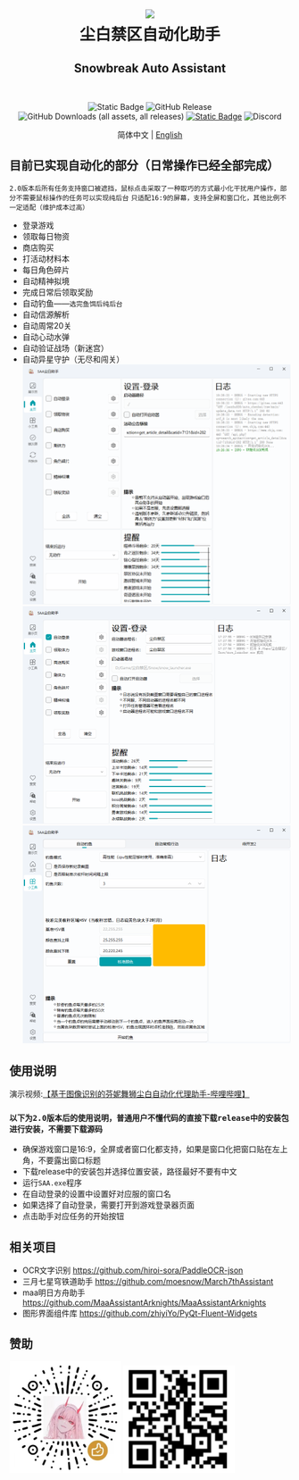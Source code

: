 <div align="center">
    <h1>
        <img src="./asset/logo.png" width="200"/>
        <br/>
        尘白禁区自动化助手
    </h1>
    <h2>Snowbreak Auto Assistant</h2>
    <br/>

![Static Badge](https://img.shields.io/badge/platfrom-Windows-%2329F1FF)
![GitHub Release](https://img.shields.io/github/v/release/LaoZhuJackson/SnowbreakAutoAssistant?color=%2329F1FF)
![GitHub Downloads (all assets, all releases)](https://img.shields.io/github/downloads/LaoZhuJackson/SnowbreakAutoAssistant/total?color=%2329F1FF)
[![Static Badge](https://img.shields.io/badge/QQ_Group-996710620-%2329F1FF)](https://qm.qq.com/q/CIvpwI3qVy)
![Discord](https://img.shields.io/discord/1301841513919152158?logo=discord&color=%2329F1FF)

简体中文 | <a href="docs/README_en.md">English</a>
</div>

## 目前已实现自动化的部分（日常操作已经全部完成）

`2.0版本后所有任务支持窗口被遮挡，鼠标点击采取了一种取巧的方式最小化干扰用户操作，部分不需要鼠标操作的任务可以实现纯后台`
`只适配16:9的屏幕，支持全屏和窗口化，其他比例不一定适配（维护成本过高）`
- 登录游戏
- 领取每日物资
- 商店购买
- 打活动材料本
- 每日角色碎片
- 自动精神拟境
- 完成日常后领取奖励
- 自动钓鱼——`选完鱼饵后纯后台`
- 自动信源解析
- 自动周常20关
- 自动心动水弹
- 自动验证战场（新迷宫）
- 自动异星守护（无尽和闯关）
![2.png](asset%2F2.png)
![3.png](asset%2F3.png)
![4.png](asset%2F4.png)
## 使用说明
演示视频:[【基于图像识别的芬妮舞狮尘白自动化代理助手-哔哩哔哩】](https://b23.tv/W9OA85k)

### `以下为2.0版本后的使用说明，普通用户不懂代码的直接下载release中的安装包进行安装，不需要下载源码`

- 确保游戏窗口是16:9，全屏或者窗口化都支持，如果是窗口化把窗口贴在左上角，不要露出窗口标题
- 下载release中的安装包并选择位置安装，路径最好不要有中文
- 运行`SAA.exe`程序
- 在自动登录的设置中设置好对应服的窗口名
- 如果选择了自动登录，需要打开到游戏登录器页面
- 点击助手对应任务的开始按钮
## 相关项目
- OCR文字识别 https://github.com/hiroi-sora/PaddleOCR-json
- 三月七星穹铁道助手 https://github.com/moesnow/March7thAssistant
- maa明日方舟助手 https://github.com/MaaAssistantArknights/MaaAssistantArknights
- 图形界面组件库 https://github.com/zhiyiYo/PyQt-Fluent-Widgets
## 赞助

<img src="./asset/support.jpg" width="200"/>

<img src="./asset/support.png" width="200"/>
